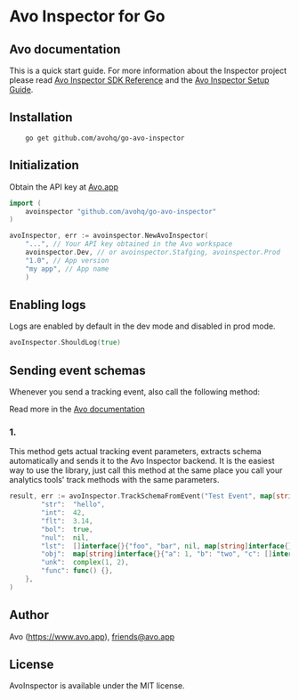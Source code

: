 # Avo Inspector for Go

## Avo documentation

This is a quick start guide. For more information about the Inspector project please read [Avo Inspector SDK Reference](https://www.avo.app/docs/implementation/avo-inspector-sdk-reference) and the [Avo Inspector Setup Guide](https://www.avo.app/docs/implementation/setup-inspector-sdk).

## Installation


```
    go get github.com/avohq/go-avo-inspector
```

## Initialization

Obtain the API key at [Avo.app](https://www.avo.app/welcome)

```go
import (
	avoinspector "github.com/avohq/go-avo-inspector"
)

avoInspector, err := avoinspector.NewAvoInspector(
    "...", // Your API key obtained in the Avo workspace
    avoinspector.Dev, // or avoinspector.Stafging, avoinspector.Prod
    "1.0", // App version
    "my app", // App name
    )

```

## Enabling logs

Logs are enabled by default in the dev mode and disabled in prod mode.

```go
avoInspector.ShouldLog(true)
```

## Sending event schemas

Whenever you send a tracking event, also call the following method:

Read more in the [Avo documentation](https://www.avo.app/docs/implementation/devs-101#inspecting-events)

### 1.

This method gets actual tracking event parameters, extracts schema automatically and sends it to the Avo Inspector backend.
It is the easiest way to use the library, just call this method at the same place you call your analytics tools' track methods with the same parameters.

```go
result, err := avoInspector.TrackSchemaFromEvent("Test Event", map[string]interface{}{
		"str":  "hello",
		"int":  42,
		"flt":  3.14,
		"bol":  true,
		"nul":  nil,
		"lst":  []interface{}{"foo", "bar", nil, map[string]interface{}{"d": 42}},
		"obj":  map[string]interface{}{"a": 1, "b": "two", "c": []interface{}{true, 3.14}},
		"unk":  complex(1, 2),
		"func": func() {},
	},
)
```

## Author

Avo (https://www.avo.app), friends@avo.app

## License

AvoInspector is available under the MIT license.
